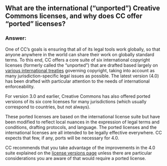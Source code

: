 ## What are the international (“unported”) Creative Commons licenses, and why does CC offer “ported” licenses?

### Answer:

One of CC’s goals is ensuring that all of its legal tools work globally, so that anyone anywhere in the world can share their work on globally standard terms. To this end, CC offers a core suite of six international copyright licenses (formerly called the “unported”) that are drafted based largely on [various international treaties](http://www.wipo.int/copyright/en/treaties.htm) governing copyright, taking into account as many jurisdiction-specific legal issues as possible. The latest version (4.0) has been drafted with particular attention to the needs of international enforceability.

For version 3.0 and earlier, Creative Commons has also offered ported versions of its six core licenses for many jurisdictions (which usually correspond to countries, but not always). 

These ported licenses are based on the international license suite but have been modified to reflect local nuances in the expression of legal terms and conditions, drafting protocols, and language. The ported licenses and the international licenses are all intended to be legally effective everywhere. CC expects that few, if any, ports will be necessary for 4.0.

CC recommends that you take advantage of the improvements in the 4.0 suite explained on the [license versions page](https://wiki.creativecommons.org/wiki/License_Versions)  unless there are particular considerations you are aware of that would require a ported license.
